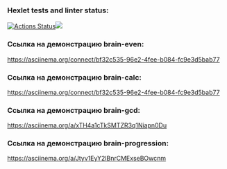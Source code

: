 ### Hexlet tests and linter status:
[![Actions Status](https://github.com/durgedancing/frontend-project-lvl1/workflows/hexlet-check/badge.svg)](https://github.com/durgedancing/frontend-project-lvl1/actions)<a href="https://codeclimate.com/github/codeclimate/codeclimate/maintainability"><img src="https://api.codeclimate.com/v1/badges/a99a88d28ad37a79dbf6/maintainability" /></a>

### Сcылка на демонстрацию brain-even:
https://asciinema.org/connect/bf32c535-96e2-4fee-b084-fc9e3d5bab77

### Ссылка на демонстрацию brain-calc:
https://asciinema.org/connect/bf32c535-96e2-4fee-b084-fc9e3d5bab77

### Ссылка на демонстрацию brain-gcd:
https://asciinema.org/a/xTH4a1cTkSMTZR3q1Niapn0Du

### Ссылка на демонстрацию brain-progression:
https://asciinema.org/a/Jtyv1EyY2lBnrCMExseBOwcnm
